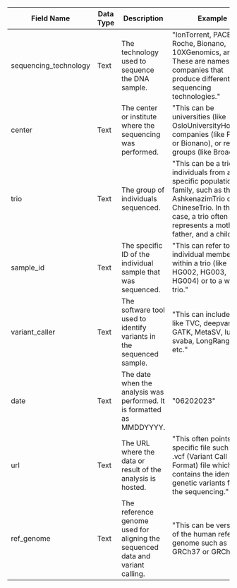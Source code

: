 | Field Name        | Data Type | Description                                                                                                                                       | Example                                                                                                                             |
|-------------------|-----------|---------------------------------------------------------------------------------------------------------------------------------------------------|-------------------------------------------------------------------------------------------------------------------------------------|
| sequencing_technology | Text      | The technology used to sequence the DNA sample.                                                                                                | "IonTorrent, PACBIO, Roche, Bionano, 10XGenomics, and etc. These are names of companies that produce different DNA sequencing technologies."                                                                                                                        |
| center            | Text      | The center or institute where the sequencing was performed.                                                                                         | "This can be universities (like OsloUniversityHospital), companies (like PacBio or Bionano), or research groups (like Broad)."                                                                                                            |
| trio              | Text      | The group of individuals sequenced.                                                                                                           | "This can be a trio of individuals from a specific population or family, such as the AshkenazimTrio or ChineseTrio. In this case, a trio often represents a mother, a father, and a child."                                                                                                                    |
| sample_id         | Text      | The specific ID of the individual sample that was sequenced.                                                                                      | "This can refer to individual members within a trio (like HG002, HG003, HG004) or to a whole trio."                                                                                                                             |
| variant_caller    | Text      | The software tool used to identify variants in the sequenced sample.                                                                            | "This can include tools like TVC, deepvariant, GATK, MetaSV, lumpy, svaba, LongRanger, etc."                                                                                                                               |
| date              | Text      | The date when the analysis was performed. It is formatted as MMDDYYYY.                                                                         | "06202023"                                                                                                                          |
| url               | Text      | The URL where the data or result of the analysis is hosted.                                                                                        | "This often points to a specific file such as a .vcf (Variant Call Format) file which contains the identified genetic variants from the sequencing."                                                                                    |
| ref_genome        | Text      | The reference genome used for aligning the sequenced data and variant calling.                                                                     | "This can be versions of the human reference genome such as GRCh37 or GRCh38."                                                                                                                            |

